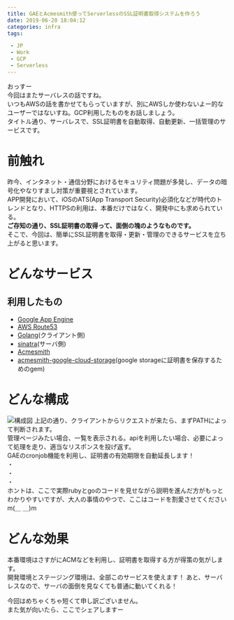 ```yaml
---
title: GAEとAcmesmith使ってServerlessのSSL証明書取得システムを作ろう
date: 2019-06-20 18:04:12
categories: infra
tags:

 - JP
 - Work
 - GCP
 - Serverless
---
```


おっすー  
今回はまたサーバレスの話ですね。  
いつもAWSの話を書かせてもらっていますが、別にAWSしか使わないよー的なユーザーではないすね。GCP利用したものをお話しましょう。  
タイトル通り、サーバレスで、SSL証明書を自動取得、自動更新、一括管理のサービスです。
<!--more-->
# 前触れ
昨今、インタネット・通信分野におけるセキュリティ問題が多発し、データの暗号化やなりすまし対策が重要視とされています。  
APP開発において、iOSのATS(App Transport Security)必須化などが時代のトレンドとなり、HTTPSの利用は、本番だけではなく、開発中にも求められている。  
__ご存知の通り、SSL証明書の取得って、面倒の塊のようなものです。__  
そこで、今回は、簡単にSSL証明書を取得・更新・管理のできるサービスを立ち上がると思います。

# どんなサービス
## 利用したもの
- [Google App Engine](https://cloud.google.com/appengine/docs/whatisgoogleappengine?hl=ja)
- [AWS Route53](https://aws.amazon.com/jp/route53/)
- [Golang](https://github.com/golang/go)(クライアント側)
- [sinatra](https://github.com/sinatra/sinatra)(サーバ側)
- [Acmesmith](https://github.com/sorah/acmesmith)
- [acmesmith-google-cloud-storage](https://github.com/minimum2scp/acmesmith-google-cloud-storage)(google storageに証明書を保存するためのgem)

# どんな構成
![構成図](http://wx4.sinaimg.cn/large/735d420agy1g47qxo1amwj20x30ne0vv.jpg)
上記の通り、クライアントからリクエストが来たら、まずPATHによって判断されます。  
管理ページみたい場合、一覧を表示される。apiを利用したい場合、必要によって処理を走り、適当なリスポンスを投げ返す。  
GAEのcronjob機能を利用し、証明書の有効期限を自動延長します！  
・  
・  
・  
ホントは、ここで実際rubyとgoのコードを見せながら説明を進んだ方がもっとわかりやすいですが、大人の事情のやつで、ここはコードを割愛させてくださいm(＿ ＿)m

# どんな効果
本番環境はさすがにACMなどを利用し、証明書を取得する方が得策の気がします。  
開発環境とステージング環境は、全部このサービスを使えます！ 
あと、サーバレスなので、サーバの面倒を見なくても普通に動いてくれる！

今回はめちゃくちゃ短くて申し訳ございません。  
また気が向いたら、ここでシェアしますー